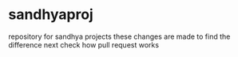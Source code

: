 # sandhyaproj
repository for sandhya projects
these changes are made to find the difference 
next check how pull request works
